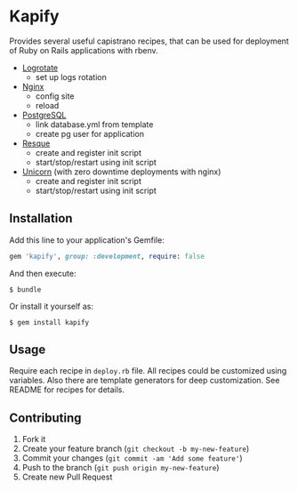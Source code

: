 # Kapify

Provides several useful capistrano recipes, that can be used for deployment of Ruby on Rails applications with rbenv.

* [Logrotate](https://github.com/ivalkeen/kapify/tree/master/lib/kapify/logrotate)
    + set up logs rotation
* [Nginx](https://github.com/ivalkeen/kapify/tree/master/lib/kapify/nginx)
    + config site
    + reload
* [PostgreSQL](https://github.com/ivalkeen/kapify/tree/master/lib/kapify/pg)
    + link database.yml from template
    + create pg user for application
* [Resque](https://github.com/ivalkeen/kapify/tree/master/lib/kapify/resque)
    + create and register init script
    + start/stop/restart using init script
* [Unicorn](https://github.com/ivalkeen/kapify/tree/master/lib/kapify/unicorn)
  (with zero downtime deployments with nginx)
    + create and register init script
    + start/stop/restart using init script

## Installation

Add this line to your application's Gemfile:

```ruby
gem 'kapify', group: :development, require: false
```

And then execute:

    $ bundle

Or install it yourself as:

    $ gem install kapify

## Usage

Require each recipe in `deploy.rb` file.
All recipes could be customized using variables.
Also there are template generators for deep customization.
See README for recipes for details.


## Contributing

1. Fork it
2. Create your feature branch (`git checkout -b my-new-feature`)
3. Commit your changes (`git commit -am 'Add some feature'`)
4. Push to the branch (`git push origin my-new-feature`)
5. Create new Pull Request
